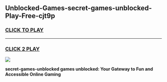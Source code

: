 
## Unblocked-Games-secret-games-unblocked-Play-Free-cjt9p
<h3>
<a href="https://premium76.site?title=secret-games-unblocked&ref=18A">CLICK TO PLAY</a></h3>
<hr>

<h3>
<a href="https://premium76.site?title=secret-games-unblocked&ref=18A">CLICK 2 PLAY</a>
  
</h3>

<a href="https://premium76.site?title=secret-games-unblocked&ref=18A"><img src="https://clearcache.store/games.png"></a>


**secret-games-unblocked games unblocked: Your Gateway to Fun and Accessible Online Gaming**
